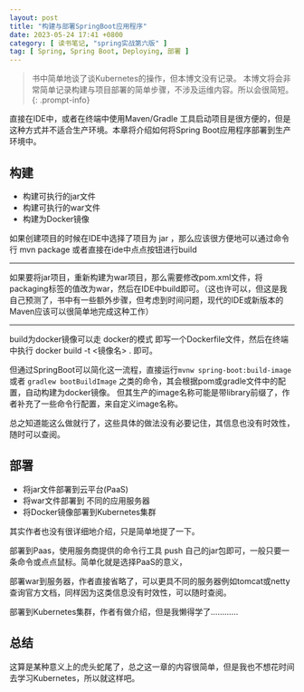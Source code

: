```yaml
---
layout: post
title: "构建与部署SpringBoot应用程序"
date: 2023-05-24 17:41 +0800
category: [ 读书笔记, "spring实战第六版" ]
tag: [ Spring, Spring Boot, Deploying, 部署 ]
---
```


> 书中简单地谈了谈Kubernetes的操作，但本博文没有记录。 本博文将会非常简单记录构建与项目部署的简单步骤，不涉及运维内容。所以会很简短。
{: .prompt-info}

直接在IDE中，或者在终端中使用Maven/Gradle 工具启动项目是很方便的，但是这种方式并不适合生产环境。本章将介绍如何将Spring
Boot应用程序部署到生产环境中。

## 构建

- 构建可执行的jar文件
- 构建可执行的war文件
- 构建为Docker镜像

如果创建项目的时候在IDE中选择了项目为 jar ，那么应该很方便地可以通过命令行 mvn package 或者直接在ide中点点按钮进行build

---

如果要将jar项目，重新构建为war项目，那么需要修改pom.xml文件，将packaging标签的值改为war，然后在IDE中build即可。（这也许可以，但这是我自己预测了，书中有一些额外步骤，但考虑到时间问题，现代的IDE或新版本的Maven应该可以很简单地完成这种工作）

---

build为docker镜像可以走 docker的模式 即写一个Dockerfile文件，然后在终端中执行 docker build -t <镜像名> . 即可。

但通过SpringBoot可以简化这一流程，直接运行`mvnw spring-boot:build-image` 或者 `gradlew bootBuildImage`
之类的命令，其会根据pom或gradle文件中的配置，自动构建为docker镜像。
但其生产的image名称可能是带library前缀了，作者补充了一些命令行配置，来自定义image名称。

总之知道能这么做就行了，这些具体的做法没有必要记住，其信息也没有时效性，随时可以查阅。

## 部署

- 将jar文件部署到云平台(PaaS)
- 将war文件部署到 不同的应用服务器
- 将Docker镜像部署到Kubernetes集群

其实作者也没有很详细地介绍，只是简单地提了一下。

部署到Paas，使用服务商提供的命令行工具 push 自己的jar包即可，一般只要一条命令或点点鼠标。简单化就是选择PaaS的意义，

部署war到服务器，作者直接省略了，可以更具不同的服务器例如tomcat或netty查询官方文档，同样因为这类信息没有时效性，可以随时查阅。

部署到Kubernetes集群，作者有做介绍，但是我懒得学了…………

## 总结

这算是某种意义上的虎头蛇尾了，总之这一章的内容很简单，但是我也不想花时间去学习Kubernetes，所以就这样吧。
